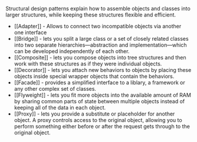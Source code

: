 
Structural design patterns explain how to assemble objects and classes into larger structures, while keeping these structures flexible and efficient.

* [[Adapter]] - Allows to connect two incompatible objects via another one interface
* [[Bridge]] - lets you split a large class or a set of closely related classes into two separate hierarchies—abstraction and implementation—which can be developed independently of each other.
* [[Composite]] - lets you compose objects into tree structures and then work with these structures as if they were individual objects.
* [[Decorator]] - lets you attach new behaviors to objects by placing these objects inside special wrapper objects that contain the behaviors.
* [[Facade]] - provides a simplified interface to a liblary, a framework or any other complex set of classes.
* [[Flyweight]] - lets you fit more objects into the available amount of RAM by sharing common parts of state between multiple objects instead of keeping all of the data in each object.
* [[Proxy]] - lets you provide a substitute or placeholder for another object. A proxy controls access to the original object, allowing you to perform something either before or after the request gets through to the original object.